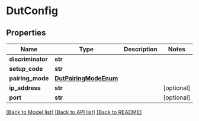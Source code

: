 # DutConfig

## Properties
Name | Type | Description | Notes
------------ | ------------- | ------------- | -------------
**discriminator** | **str** |  | 
**setup_code** | **str** |  | 
**pairing_mode** | [**DutPairingModeEnum**](DutPairingModeEnum.md) |  | 
**ip_address** | **str** |  | [optional] 
**port** | **str** |  | [optional] 

[[Back to Model list]](../README.md#documentation-for-models) [[Back to API list]](../README.md#documentation-for-api-endpoints) [[Back to README]](../README.md)


